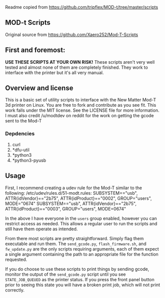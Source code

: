 Readme copied from https://github.com/tripflex/MOD-t/tree/master/scripts

## MOD-t Scripts
Original source from https://github.com/Xaero252/Mod-T-Scripts

## First and foremost:
**USE THESE SCRIPTS AT YOUR OWN RISK!**
These scripts aren't very well tested and almost none of them are completely finished. They work to interface with the printer but it's all very manual.

## Overview and license
This is a basic set of utility scripts to interface with the New Matter Mod-T 3d printer on Linux. You are free to fork and contribute as you see fit.
This work falls under the MIT license. See the LICENSE file for more information.
I must also credit /u/modtdev on reddit for the work on getting the gcode sent to the Mod-T

### Depdencies

1. curl
2. *dfu-util
3. *python3
4. *python3-pyusb


## Usage

First, I recommend creating a udev rule for the Mod-T similar to the following:
/etc/udev/rules.d/51-modt.rules:
    SUBSYSTEM=="usb", ATTR{idVendor}=="2b75", ATTR{idProduct}=="0002", GROUP="users", MODE="0674"
SUBSYSTEM=="usb", ATTR{idVendor}=="2b75", ATTR{idProduct}=="0003", GROUP="users", MODE=0674"

In the above I have everyone in the `users` group enabled, however you can restrict access as needed.
This allows a regular user to run the scripts and still have them operate as intended.


From there most scripts are pretty straightforward. Simply flag them executable and run them. The `send_gcode.py`, `flash_firmware.sh`, and `fw_update.py` are the only scripts requiring arguments, each of them expect a single argument containing the path to an appropriate file for the function requested.  

If you do choose to use these scripts to print things by sending gcode, monitor the output of the `send_gcode.py` script until you see `STATE_JOB_QUEUED` as the printer status. If you press the front panel button prior to seeing this state you will have a broken print job, which will not print correctly.
